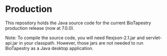 Production
==========

This repository holds the Java source code for the current BioTapestry production release (now at 7.0.0).

Note: To compile the source code, you will need flexjson-2.1.jar and servlet-api.jar in your classpath.
However, those jars are not needed to run BioTapestry as a Java desktop application.
